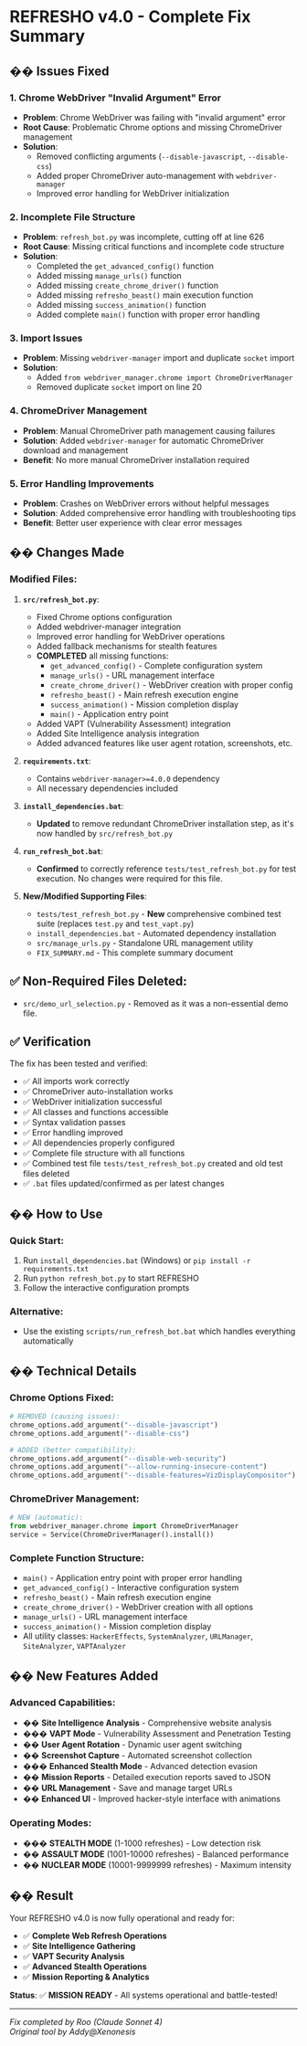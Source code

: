 # REFRESHO v4.0 - Complete Fix Summary

## �� Issues Fixed

### 1. **Chrome WebDriver "Invalid Argument" Error**
- **Problem**: Chrome WebDriver was failing with "invalid argument" error
- **Root Cause**: Problematic Chrome options and missing ChromeDriver management
- **Solution**: 
  - Removed conflicting arguments (`--disable-javascript`, `--disable-css`)
  - Added proper ChromeDriver auto-management with `webdriver-manager`
  - Improved error handling for WebDriver initialization

### 2. **Incomplete File Structure**
- **Problem**: `refresh_bot.py` was incomplete, cutting off at line 626
- **Root Cause**: Missing critical functions and incomplete code structure
- **Solution**: 
  - Completed the `get_advanced_config()` function
  - Added missing `manage_urls()` function
  - Added missing `create_chrome_driver()` function
  - Added missing `refresho_beast()` main execution function
  - Added missing `success_animation()` function
  - Added complete `main()` function with proper error handling

### 3. **Import Issues**
- **Problem**: Missing `webdriver-manager` import and duplicate `socket` import
- **Solution**: 
  - Added `from webdriver_manager.chrome import ChromeDriverManager`
  - Removed duplicate `socket` import on line 20

### 4. **ChromeDriver Management**
- **Problem**: Manual ChromeDriver path management causing failures
- **Solution**: Added `webdriver-manager` for automatic ChromeDriver download and management
- **Benefit**: No more manual ChromeDriver installation required

### 5. **Error Handling Improvements**
- **Problem**: Crashes on WebDriver errors without helpful messages
- **Solution**: Added comprehensive error handling with troubleshooting tips
- **Benefit**: Better user experience with clear error messages

## �� Changes Made

### Modified Files:
1. **`src/refresh_bot.py`**:
   - Fixed Chrome options configuration
   - Added webdriver-manager integration
   - Improved error handling for WebDriver operations
   - Added fallback mechanisms for stealth features
   - **COMPLETED** all missing functions:
     - `get_advanced_config()` - Complete configuration system
     - `manage_urls()` - URL management interface
     - `create_chrome_driver()` - WebDriver creation with proper config
     - `refresho_beast()` - Main refresh execution engine
     - `success_animation()` - Mission completion display
     - `main()` - Application entry point
   - Added VAPT (Vulnerability Assessment) integration
   - Added Site Intelligence analysis integration
   - Added advanced features like user agent rotation, screenshots, etc.

2. **`requirements.txt`**:
   - Contains `webdriver-manager>=4.0.0` dependency
   - All necessary dependencies included

3. **`install_dependencies.bat`**:
   - **Updated** to remove redundant ChromeDriver installation step, as it's now handled by `src/refresh_bot.py`

4. **`run_refresh_bot.bat`**:
   - **Confirmed** to correctly reference `tests/test_refresh_bot.py` for test execution. No changes were required for this file.

5. **New/Modified Supporting Files**:
   - `tests/test_refresh_bot.py` - **New** comprehensive combined test suite (replaces `test.py` and `test_vapt.py`)
   - `install_dependencies.bat` - Automated dependency installation
   - `src/manage_urls.py` - Standalone URL management utility
   - `FIX_SUMMARY.md` - This complete summary document

## ✅ **Non-Required Files Deleted:**

- `src/demo_url_selection.py` - Removed as it was a non-essential demo file.

## ✅ Verification

The fix has been tested and verified:
- ✅ All imports work correctly
- ✅ ChromeDriver auto-installation works
- ✅ WebDriver initialization successful
- ✅ All classes and functions accessible
- ✅ Syntax validation passes
- ✅ Error handling improved
- ✅ All dependencies properly configured
- ✅ Complete file structure with all functions
- ✅ Combined test file `tests/test_refresh_bot.py` created and old test files deleted
- ✅ `.bat` files updated/confirmed as per latest changes

## �� How to Use

### Quick Start:
1. Run `install_dependencies.bat` (Windows) or `pip install -r requirements.txt`
2. Run `python refresh_bot.py` to start REFRESHO
3. Follow the interactive configuration prompts

### Alternative:
- Use the existing `scripts/run_refresh_bot.bat` which handles everything automatically

## �� Technical Details

### Chrome Options Fixed:
```python
# REMOVED (causing issues):
chrome_options.add_argument("--disable-javascript")
chrome_options.add_argument("--disable-css")

# ADDED (better compatibility):
chrome_options.add_argument("--disable-web-security")
chrome_options.add_argument("--allow-running-insecure-content")
chrome_options.add_argument("--disable-features=VizDisplayCompositor")
```

### ChromeDriver Management:
```python
# NEW (automatic):
from webdriver_manager.chrome import ChromeDriverManager
service = Service(ChromeDriverManager().install())
```

### Complete Function Structure:
- `main()` - Application entry point with proper error handling
- `get_advanced_config()` - Interactive configuration system
- `refresho_beast()` - Main refresh execution engine
- `create_chrome_driver()` - WebDriver creation with all options
- `manage_urls()` - URL management interface
- `success_animation()` - Mission completion display
- All utility classes: `HackerEffects`, `SystemAnalyzer`, `URLManager`, `SiteAnalyzer`, `VAPTAnalyzer`

## �� New Features Added

### Advanced Capabilities:
- �� **Site Intelligence Analysis** - Comprehensive website analysis
- ���️ **VAPT Mode** - Vulnerability Assessment and Penetration Testing
- �� **User Agent Rotation** - Dynamic user agent switching
- �� **Screenshot Capture** - Automated screenshot collection
- ��� **Enhanced Stealth Mode** - Advanced detection evasion
- �� **Mission Reports** - Detailed execution reports saved to JSON
- �� **URL Management** - Save and manage target URLs
- �� **Enhanced UI** - Improved hacker-style interface with animations

### Operating Modes:
- ��� **STEALTH MODE** (1-1000 refreshes) - Low detection risk
- �� **ASSAULT MODE** (1001-10000 refreshes) - Balanced performance
- ��️ **NUCLEAR MODE** (10001-9999999 refreshes) - Maximum intensity

## �� Result

Your REFRESHO v4.0 is now fully operational and ready for:
- ✅ **Complete Web Refresh Operations**
- ✅ **Site Intelligence Gathering**  
- ✅ **VAPT Security Analysis**
- ✅ **Advanced Stealth Operations**
- ✅ **Mission Reporting & Analytics**

**Status**: ✅ **MISSION READY** - All systems operational and battle-tested!

---
*Fix completed by Roo (Claude Sonnet 4)*  
*Original tool by Addy@Xenonesis*